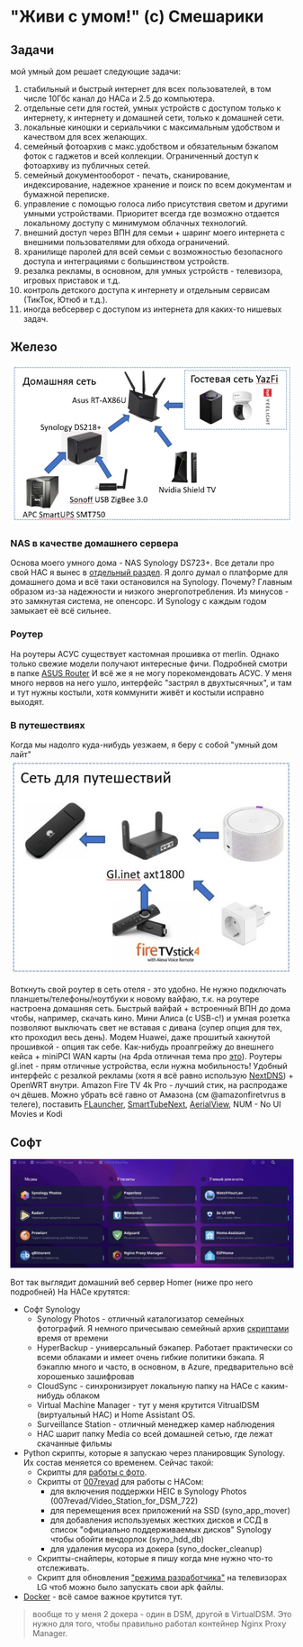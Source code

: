 # "Живи с умом!" (c) Смешарики
## Задачи
мой умный дом решает следующие задачи:
1. стабильный и быстрый интернет для всех пользователей, в том числе 10Гбс канал до НАСа и 2.5 до компьютера.
2. отдельные сети для гостей, умных устройств с доступом только к интернету, к интернету и домашней сети, только к домашней сети.
3. локальные киношки и сериальчики с максимальным удобством и качеством для всех желающих.
4. семейный фотоархив с макс.удобством и обязательным бэкапом фоток с гаджетов и всей коллекции. Ограниченный доступ к фотоархиву из публичных сетей. 
5. семейный документооборот - печать, сканирование, индексирование, надежное хранение и поиск по всем документам и бумажной переписке.
6. управление с помощью голоса либо присутствия светом и другими умными устройствами. Приоритет всегда где возможно отдается локальному доступу с минимумом облачных технологий.
7. внешний доступ через ВПН для семьи + шаринг моего интернета с внешними пользователями для обхода ограничений.
8. хранилище паролей для всей семьи с возможностью безопасного доступа и интеграциями с большинством устройств.
9. резалка рекламы, в основном, для умных устройств - телевизора, игровых приставок и т.д.
10. контроль детского доступа к интернету и отдельным сервисам (ТикТок, Ютюб и т.д.).
11. иногда вебсервер с доступом из интернета для каких-то нишевых задач. 

## Железо
![Схема сети](Pictures/home_net.jpg)

### NAS в качестве домашнего сервера
Основа моего умного дома - NAS Synology DS723+. Все детали про свой НАС я вынес в [отдельный раздел](https://github.com/ageev/SmartHome/blob/master/SynologyNAS/README.md). 
Я долго думал о платформе для домашнего дома и всё таки остановился на Synology. Почему? Главным образом из-за надежности и низкого энергопотребления. Из минусов - это замкнутая система, не опенсорс. И Synology с каждым годом замыкает её всё сильнее. 

### Роутер

На роутеры АСУС существует кастомная прошивка от merlin. Однако только свежие модели получают интересные фичи. Подробней смотри в папке [ASUS Router](ASUS%20Router/README.MD)
И всё же я не могу порекомендовать АСУС. У меня много нервов на него ушло, интерфейс "застрял в двухтысячных", и там и тут нужны костыли, хотя коммунити живёт и костыли исправно выходят.

### В путешествиях

Когда мы надолго куда-нибудь уезжаем, я беру с собой "умный дом лайт"
![Схема сети для путешествий](Pictures/travel_net.jpg)

Воткнуть свой роутер в сеть отеля - это удобно. Не нужно подключать планшеты/телефоны/ноутбуки к новому вайфаю, т.к. на роутере настроена домашняя сеть. Быстрый вайфай + встроенный ВПН до дома чтобы, например, скачать кино. Мини Алиса (с USB-c!) и умная розетка позволяют выключать свет не вставая с дивана (супер опция для тех, кто проходил весь день). 
Модем Huawei, даже прошитый хакнутой прошивкой - опция так себе. Как-нибудь проапгрейжу до внешнего кейса + miniPCI WAN карты (на 4pda отличная тема про [это](https://4pda.to/forum/index.php?showtopic=994474)).
Роутеры gl.inet - прям отличные устройства, если нужна мобильность! Удобный интерфейс с резалкой рекламы (хотя я всё равно использую [NextDNS](https://nextdns.io)) + OpenWRT внутри. 
Amazon Fire TV 4k Pro - лучший стик, на распродаже оч дёшев. Можно убрать всё гавно от Амазона (см @amazonfiretvrus в телеге), поставить [FLauncher](https://gitlab.com/flauncher/flauncher), [SmartTubeNext](https://github.com/yuliskov/SmartTubeNext), [AerialView](https://github.com/theothernt/AerialViews), NUM - No UI Movies и Kodi

## Софт
![Стартовая страница Homer](Pictures/start_page.jpg)

Вот так выглядит домашний веб сервер Homer (ниже про него подробней)
На НАСе крутятся:
- Софт Synology
  - Synology Photos - отличный каталогизатор семейных фотографий. Я немного причесываю семейный архив [скриптами](https://github.com/ageev/others) время от времени
  - HyperBackup - универсальный бэкапер. Работает практически со всеми облаками и имеет очень гибкие политики бэкапа. Я бэкаплю много и часто, в основном, в Azure, предварительно всё хорошенько зашифровав
  - CloudSync - синхронизирует локальную папку на НАСе с каким-нибудь облаком
  - Virtual Machine Manager - тут у меня крутится VitrualDSM (виртуальный НАС) и Home Assistant OS.
  - Surveillance Station - отличный менеджер камер наблюдения
  - НАС шарит папку Media со всей домашней сетью, где лежат скачанные фильмы
- Python скрипты, которые я запускаю через планировщик Synology. Их состав меняется со временем. Сейчас такой:
  - Скрипты для [работы с фото]().
  - Скрипты от [007revad](https://github.com/007revad) для работы с НАСом:
    - для включения поддержки HEIC в Synology Photos (007revad/Video_Station_for_DSM_722)
    - для перемещения всех приложений на SSD (syno_app_mover)
    - для добавления используемых жестких дисков и ССД в список "официально поддерживаемых дисков" Synology чтобы обойти вендорлок (syno_hdd_db)
    - для удаления мусора из докера (syno_docker_cleanup)
  - Скрипты-снайперы, которые я пишу когда мне нужно что-то отслеживать.
  - Скрипт для обновления ["режима разработчика"](https://github.com/webosbrew/dev-manager-desktop) на телевизорах LG чтоб можно было запускать свои apk файлы.
- [Docker](https://github.com/ageev/SmartHome/blob/master/docker/README.MD) - всё самое важное крутится тут.
> вообще то у меня 2 докера - один в DSM, другой в VirtualDSM. Это нужно для того, чтобы правильно работал контейнер Nginx Proxy Manager. 
